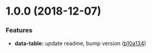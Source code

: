 <a name="1.0.0"></a>
# 1.0.0 (2018-12-07)


### Features

* **data-table:** update readme, bump version ([b10a134](https://github.com/rei/rei-cedar/commit/b10a134))



